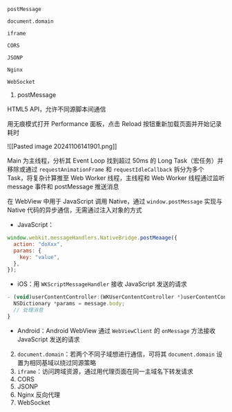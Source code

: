 ```
postMessage

document.domain

iframe

CORS

JSONP

Nginx

WebSocket
```

1. postMessage

HTML5 API，允许不同源脚本间通信

用无痕模式打开 Performance 面板，点击 Reload 按钮重新加载页面并开始记录耗时

![[Pasted image 20241106141901.png]]

Main 为主线程，分析其 Event Loop 找到超过 50ms 的 Long Task（宏任务）并移除或通过 `requestAnimationFrame` 和 `requestIdleCallback` 拆分为多个 Task，将复杂计算推至 Web Worker 线程，主线程和 Web Worker 线程通过监听 message 事件和 postMessage 推送消息

在 WebView 中用于 JavaScript 调用 Native，通过 `window.postMessage` 实现与 Native 代码的异步通信，无需通过注入对象的方式

- JavaScript：

```js
window.webkit.messageHandlers.NativeBridge.postMeaage({
  action: "doXxx",
  params: {
    key: "value",
  },
});
```

- iOS：用 `WKScriptMessageHandler` 接收 JavaScript 发送的请求

```js
- (void)userContentController:(WKUserContentController *)userContentController didReceiveScriptMessage:(WKScriptMessage *)message {
  NSDictionary *params = message.body;
  // 处理消息
}
```

- Android：Android WebView 通过 `WebViewClient` 的 `onMessage` 方法接收 JavaScript 发送的请求

2. `document.domain`：若两个不同子域想进行通信，可将其 `document.domain` 设置为相同基域以绕过同源策略
3. `iframe`：访问跨域资源，通过用代理页面在同一主域名下转发请求
4. CORS
5. JSONP
6. Nginx 反向代理
7. WebSocket
